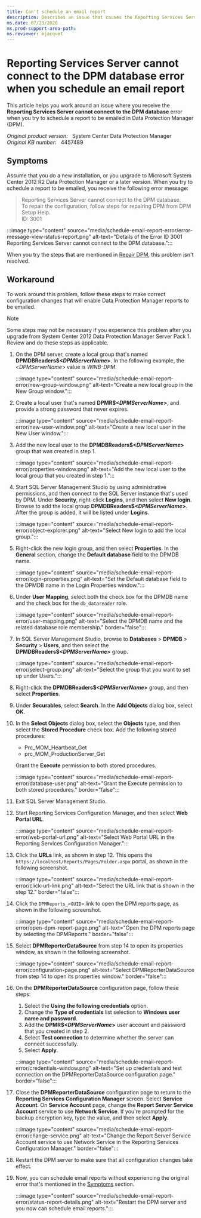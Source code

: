 ```yaml
---
title: Can't schedule an email report
description: Describes an issue that causes the Reporting Services Server cannot connect to the DPM database error when you try to schedule a report to be emailed in Data Protection Manager.
ms.date: 07/23/2020
ms.prod-support-area-path: 
ms.reviewer: mjacquet
---
```

# Reporting Services Server cannot connect to the DPM database error when you schedule an email report

This article helps you work around an issue where you receive the **Reporting Services Server cannot connect to the DPM database** error when you try to schedule a report to be emailed in Data Protection Manager (DPM).

_Original product version:_ &nbsp; System Center Data Protection Manager  
_Original KB number:_ &nbsp; 4457489

## Symptoms

Assume that you do a new installation, or you upgrade to Microsoft System Center 2012 R2 Data Protection Manager or a later version. When you try to schedule a report to be emailed, you receive the following error message:

> Reporting Services Server cannot connect to the DPM database.  
> To repair the configuration, follow steps for repairing DPM from DPM Setup Help.  
> ID: 3001

:::image type="content" source="media/schedule-email-report-error/error-message-view-status-report.png" alt-text="Details of the Error ID 3001 Reporting Services Server cannot connect to the DPM database.":::

When you try the steps that are mentioned in [Repair DPM](/previous-versions/system-center/system-center-2012-R2/hh758162(v=sc.12)), this problem isn't resolved.

## Workaround

To work around this problem, follow these steps to make correct configuration changes that will enable Data Protection Manager reports to be emailed.

> [!NOTE]
> Some steps may not be necessary if you experience this problem after you upgrade from System Center 2012 Data Protection Manager Server Pack 1. Review and do these steps as applicable.

1. On the DPM server, create a local group that's named **DPMDBReaders$\<*DPMServerName*>**. In the following example, the <*DPMServerName*> value is *WINB-DPM*.

    :::image type="content" source="media/schedule-email-report-error/new-group-window.png" alt-text="Create a new local group in the New Group window.":::

2. Create a local user that's named **DPMR$\<*DPMServerName*>**, and provide a strong password that never expires.

    :::image type="content" source="media/schedule-email-report-error/new-user-window.png" alt-text="Create a new local user in the New User window.":::

3. Add the new local user to the **DPMDBReaders$<*DPMServerName*>** group that was created in step 1.

    :::image type="content" source="media/schedule-email-report-error/properties-window.png" alt-text="Add the new local user to the local group that you created in step 1.":::

4. Start SQL Server Management Studio by using administrative permissions, and then connect to the SQL Server instance that's used by DPM. Under **Security**, right-click **Logins**, and then select **New login**. Browse to add the local group **DPMDBReaders$\<*DPMServerName*>**. After the group is added, it will be listed under **Logins**.

    :::image type="content" source="media/schedule-email-report-error/object-explorer.png" alt-text="Select New login to add the local group.":::

5. Right-click the new login group, and then select **Properties**. In the **General** section, change the **Default database** field to the DPMDB name.

    :::image type="content" source="media/schedule-email-report-error/login-properties.png" alt-text="Set the Default database field to the DPMDB name in the Login Properties window.":::

6. Under **User Mapping**, select both the check box for the DPMDB name and the check box for the `db_datareader` role.

    :::image type="content" source="media/schedule-email-report-error/user-mapping.png" alt-text="Select the DPMDB name and the related database role membership." border="false":::

7. In SQL Server Management Studio, browse to **Databases** > **DPMDB** > **Security** > **Users**, and then select the **DPMDBReaders$\<*DPMServerName*>** group.

    :::image type="content" source="media/schedule-email-report-error/select-group.png" alt-text="Select the group that you want to set up under Users.":::

8. Right-click the **DPMDBReaders$\<*DPMServerName*>** group, and then select **Properties**.
9. Under **Securables**, select **Search**. In the **Add Objects** dialog box, select **OK**.
10. In the **Select Objects** dialog box, select the **Objects** type, and then select the **Stored Procedure** check box. Add the following stored procedures:

    - Prc_MOM_Heartbeat_Get
    - prc_MOM_ProductionServer_Get

    Grant the **Execute** permission to both stored procedures.

    :::image type="content" source="media/schedule-email-report-error/database-user.png" alt-text="Grant the Execute permission to both stored procedures." border="false":::

11. Exit SQL Server Management Studio.
12. Start Reporting Services Configuration Manager, and then select **Web Portal URL**.

    :::image type="content" source="media/schedule-email-report-error/web-portal-url.png" alt-text="Select Web Portal URL in the Reporting Services Configuration Manager.":::

13. Click the **URLs** link, as shown in step 12. This opens the `https://localhost/Reports/Pages/Folder.aspx` portal, as shown in the following screenshot.

    :::image type="content" source="media/schedule-email-report-error/click-url-link.png" alt-text="Select the URL link that is shown in the step 12." border="false":::

14. Click the `DPMReports_<GUID>` link to open the DPM reports page, as shown in the following screenshot.

    :::image type="content" source="media/schedule-email-report-error/open-dpm-report-page.png" alt-text="Open the DPM reports page by selecting the DPMReports." border="false":::

15. Select **DPMReporterDataSource** from step 14 to open its properties window, as shown in the following screenshot.

    :::image type="content" source="media/schedule-email-report-error/configuration-page.png" alt-text="Select DPMReporterDataSource from step 14 to open its properties window." border="false":::

16. On the **DPMReporterDataSource** configuration page, follow these steps:

    1. Select the **Using the following credentials** option.
    2. Change the **Type of credentials** list selection to **Windows user name and password**.
    3. Add the **DPMR$\<*DPMServerName*>** user account and password that you created in step 2.
    4. Select **Test connection** to determine whether the server can connect successfully.
    5. Select **Apply**.

    :::image type="content" source="media/schedule-email-report-error/credentials-window.png" alt-text="Set up credentials and test connection on the DPMReporterDataSource configuration page." border="false":::

17. Close the **DPMReporterDataSource** configuration page to return to the **Reporting Services Configuration Manager** screen. Select **Service Account**. On **Service Account** page, change the **Report Server Service Account** service to use **Network Service**. If you're prompted for the backup encryption key, type the value, and then select **Apply**.

    :::image type="content" source="media/schedule-email-report-error/change-service.png" alt-text="Change the Report Server Service Account service to use Network Service in the Reporting Services Configuration Manager." border="false":::

18. Restart the DPM server to make sure that all configuration changes take effect.
19. Now, you can schedule email reports without experiencing the original error that's mentioned in the [Symptoms](#symptoms) section.

    :::image type="content" source="media/schedule-email-report-error/status-report-details.png" alt-text="Restart the DPM server and you now can schedule email reports.":::
